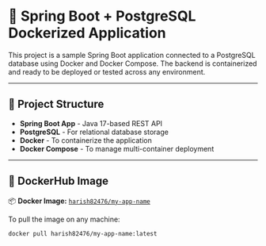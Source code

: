 # 🚀 Spring Boot + PostgreSQL Dockerized Application

This project is a sample Spring Boot application connected to a PostgreSQL database using Docker and Docker Compose. The backend is containerized and ready to be deployed or tested across any environment.

---

## 🧱 Project Structure

- **Spring Boot App** - Java 17-based REST API
- **PostgreSQL** - For relational database storage
- **Docker** - To containerize the application
- **Docker Compose** - To manage multi-container deployment

---

## 🐳 DockerHub Image

📦 **Docker Image:** [`harish82476/my-app-name`](https://hub.docker.com/r/harish82476/my-app-name)

To pull the image on any machine:

```bash
docker pull harish82476/my-app-name:latest
